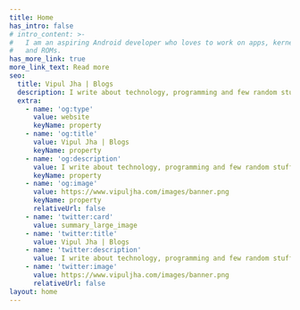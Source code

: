 ```yaml
---
title: Home
has_intro: false
# intro_content: >-
#   I am an aspiring Android developer who loves to work on apps, kernels, scripts
#   and ROMs.
has_more_link: true
more_link_text: Read more
seo:
  title: Vipul Jha | Blogs
  description: I write about technology, programming and few random stuff.
  extra:
    - name: 'og:type'
      value: website
      keyName: property
    - name: 'og:title'
      value: Vipul Jha | Blogs
      keyName: property
    - name: 'og:description'
      value: I write about technology, programming and few random stuff.
      keyName: property
    - name: 'og:image'
      value: https://www.vipuljha.com/images/banner.png
      keyName: property
      relativeUrl: false
    - name: 'twitter:card'
      value: summary_large_image
    - name: 'twitter:title'
      value: Vipul Jha | Blogs
    - name: 'twitter:description'
      value: I write about technology, programming and few random stuff.
    - name: 'twitter:image'
      value: https://www.vipuljha.com/images/banner.png
      relativeUrl: false
layout: home
---
```

